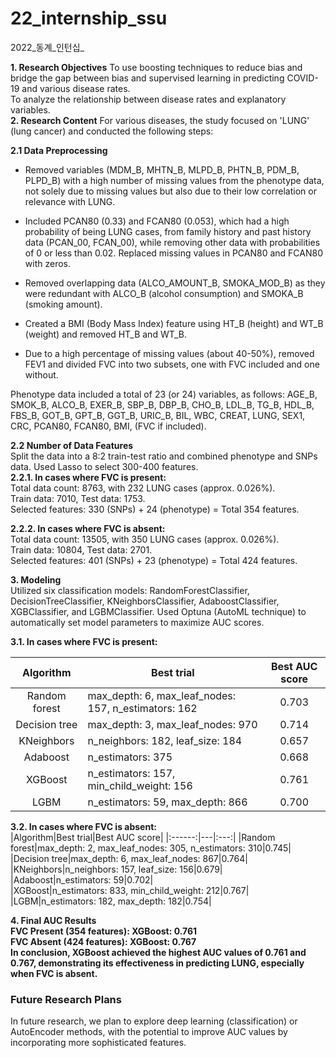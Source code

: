 # 22_internship_ssu
2022_동계_인턴십_

**1. Research Objectives**
To use boosting techniques to reduce bias and bridge the gap between bias and supervised learning in predicting COVID-19 and various disease rates.  
To analyze the relationship between disease rates and explanatory variables.  
**2. Research Content**
For various diseases, the study focused on 'LUNG' (lung cancer) and conducted the following steps:  

**2.1 Data Preprocessing**
- Removed variables (MDM_B, MHTN_B, MLPD_B, PHTN_B, PDM_B, PLPD_B) with a high number of missing values from the phenotype data, not solely due to missing values but also due to their low correlation or relevance with LUNG.  

- Included PCAN80 (0.33) and FCAN80 (0.053), which had a high probability of being LUNG cases, from family history and past history data (PCAN_00, FCAN_00), while removing other data with probabilities of 0 or less than 0.02. Replaced missing values in PCAN80 and FCAN80 with zeros.  

- Removed overlapping data (ALCO_AMOUNT_B, SMOKA_MOD_B) as they were redundant with ALCO_B (alcohol consumption) and SMOKA_B (smoking amount).

- Created a BMI (Body Mass Index) feature using HT_B (height) and WT_B (weight) and removed HT_B and WT_B.  
- Due to a high percentage of missing values (about 40-50%), removed FEV1 and divided FVC into two subsets, one with FVC included and one without.  

Phenotype data included a total of 23 (or 24) variables, as follows:
AGE_B, SMOK_B, ALCO_B, EXER_B, SBP_B, DBP_B, CHO_B, LDL_B, TG_B, HDL_B, FBS_B, GOT_B, GPT_B, GGT_B, URIC_B, BIL, WBC, CREAT, LUNG, SEX1, CRC, PCAN80, FCAN80, BMI, (FVC if included).

**2.2 Number of Data Features**  
Split the data into a 8:2 train-test ratio and combined phenotype and SNPs data. Used Lasso to select 300-400 features.   
**2.2.1. In cases where FVC is present:**   
Total data count: 8763, with 232 LUNG cases (approx. 0.026%).   
Train data: 7010, Test data: 1753.   
Selected features: 330 (SNPs) + 24 (phenotype) = Total 354 features.    

**2.2.2. In cases where FVC is absent:**    
Total data count: 13505, with 350 LUNG cases (approx. 0.026%).     
Train data: 10804, Test data: 2701.      
Selected features: 401 (SNPs) + 23 (phenotype) = Total 424 features.        

**3. Modeling**      
Utilized six classification models: RandomForestClassifier, DecisionTreeClassifier, KNeighborsClassifier, AdaboostClassifier, XGBClassifier, and LGBMClassifier. Used Optuna (AutoML technique) to automatically set model parameters to maximize AUC scores.    

**3.1. In cases where FVC is present:**   

|Algorithm|Best trial|Best AUC score|
|:------:|---|:---:|
|Random forest|max_depth: 6, max_leaf_nodes: 157, n_estimators: 162|0.703|    
|Decision tree|max_depth: 3, max_leaf_nodes: 970|0.714|    
|KNeighbors|n_neighbors: 182, leaf_size: 184|0.657|    
|Adaboost|n_estimators: 375|0.668|    
|XGBoost|n_estimators: 157, min_child_weight: 156|0.761|    
|LGBM|n_estimators: 59, max_depth: 866|0.700|     
     
**3.2. In cases where FVC is absent:**    
|Algorithm|Best trial|Best AUC score|
|:------:|---|:---:|
|Random forest|max_depth: 2, max_leaf_nodes: 305, n_estimators: 310|0.745|    
|Decision tree|max_depth: 6, max_leaf_nodes: 867|0.764|     
|KNeighbors|n_neighbors: 157, leaf_size: 156|0.679|     
|Adaboost|n_estimators: 59|0.702|     
|XGBoost|n_estimators: 833, min_child_weight: 212|0.767|     
|LGBM|n_estimators: 182, max_depth: 182|0.754|     

**4. Final AUC Results**    
**FVC Present (354 features): XGBoost: 0.761     
FVC Absent (424 features): XGBoost: 0.767**     
**In conclusion, XGBoost achieved the highest AUC values of 0.761 and 0.767, demonstrating its effectiveness in predicting LUNG, especially when FVC is absent.**   

### Future Research Plans   
In future research, we plan to explore deep learning (classification) or AutoEncoder methods, with the potential to improve AUC values by incorporating more sophisticated features.
